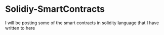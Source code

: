 # Solidiy-SmartContracts

I will be posting some of the smart contracts in solidity language that I have written to here
